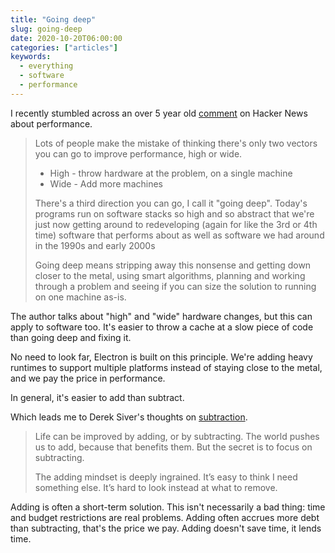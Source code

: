 ```yaml
---
title: "Going deep"
slug: going-deep
date: 2020-10-20T06:00:00
categories: ["articles"]
keywords:
  - everything
  - software
  - performance
---
```


I recently stumbled across an over 5 year old [comment](https://news.ycombinator.com/item?id=8902739) on Hacker News about performance.

> Lots of people make the mistake of thinking there's only two vectors you can go to improve performance, high or wide.
>
> - High - throw hardware at the problem, on a single machine
> - Wide - Add more machines
>
> There's a third direction you can go, I call it "going deep". Today's programs run on software stacks so high and so abstract that we're just now getting around to redeveloping (again for like the 3rd or 4th time) software that performs about as well as software we had around in the 1990s and early 2000s
>
> Going deep means stripping away this nonsense and getting down closer to the metal, using smart algorithms, planning and working through a problem and seeing if you can size the solution to running on one machine as-is.

The author talks about "high" and "wide" hardware changes, but this can apply to software too. It's easier to throw a cache at a slow piece of code than going deep and fixing it.

No need to look far, Electron is built on this principle. We're adding heavy runtimes to support multiple platforms instead of staying close to the metal, and we pay the price in performance.

<!--more-->

In general, it's easier to add than subtract.

Which leads me to Derek Siver's thoughts on [subtraction](https://sive.rs/subtract).

> Life can be improved by adding, or by subtracting. The world pushes us to add, because that benefits them. But the secret is to focus on subtracting.
>
> The adding mindset is deeply ingrained. It’s easy to think I need something else. It’s hard to look instead at what to remove.

Adding is often a short-term solution. This isn't necessarily a bad thing: time and budget restrictions are real problems. Adding often accrues more debt than subtracting, that's the price we pay. Adding doesn't save time, it lends time.
